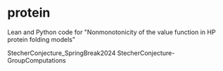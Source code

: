 # protein
Lean and Python code for "Nonmonotonicity of the value function in HP protein folding models"

  StecherConjecture_SpringBreak2024
    StecherConjecture-GroupComputations
